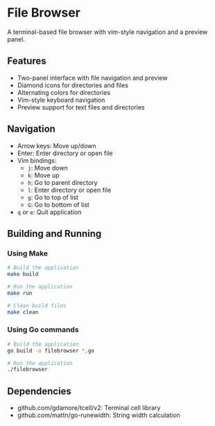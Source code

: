 # File Browser

A terminal-based file browser with vim-style navigation and a preview panel.

## Features

- Two-panel interface with file navigation and preview
- Diamond icons for directories and files
- Alternating colors for directories
- Vim-style keyboard navigation
- Preview support for text files and directories

## Navigation

- Arrow keys: Move up/down
- Enter: Enter directory or open file
- Vim bindings:
  - `j`: Move down
  - `k`: Move up
  - `h`: Go to parent directory
  - `l`: Enter directory or open file
  - `g`: Go to top of list
  - `G`: Go to bottom of list
- `q` or `e`: Quit application

## Building and Running

### Using Make

```bash
# Build the application
make build

# Run the application
make run

# Clean build files
make clean
```

### Using Go commands

```bash
# Build the application
go build -o filebrowser *.go

# Run the application
./filebrowser
```

## Dependencies

- github.com/gdamore/tcell/v2: Terminal cell library
- github.com/mattn/go-runewidth: String width calculation

